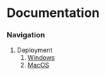 # Documentation

### Navigation
1. Deployment
   1. [Windows](deployment/windows.md)
   2. [MacOS](deployment/macos.md)
